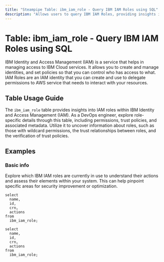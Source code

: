 ```yaml
---
title: "Steampipe Table: ibm_iam_role - Query IBM IAM Roles using SQL"
description: "Allows users to query IBM IAM Roles, providing insights into the roles, permissions, trust policies and associated metadata in IBM Cloud."
---
```


# Table: ibm_iam_role - Query IBM IAM Roles using SQL

IBM Identity and Access Management (IAM) is a service that helps in managing access to IBM Cloud services. It allows you to create and manage identities, and set policies so that you can control who has access to what. IAM Roles are an IAM identity that you can create and use to delegate permissions to AWS service that needs to interact with your resources.

## Table Usage Guide

The `ibm_iam_role` table provides insights into IAM roles within IBM Identity and Access Management (IAM). As a DevOps engineer, explore role-specific details through this table, including permissions, trust policies, and associated metadata. Utilize it to uncover information about roles, such as those with wildcard permissions, the trust relationships between roles, and the verification of trust policies.

## Examples

### Basic info
Explore which IBM IAM roles are currently in use to understand their actions and assess their elements within your system. This can help pinpoint specific areas for security improvement or optimization.

```sql+postgres
select
  name,
  id,
  crn,
  actions
from
  ibm_iam_role;
```

```sql+sqlite
select
  name,
  id,
  crn,
  actions
from
  ibm_iam_role;
```
